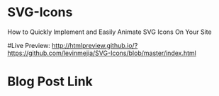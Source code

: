 # SVG-Icons
How to Quickly Implement and Easily Animate SVG Icons On Your Site

#Live Preview: 
http://htmlpreview.github.io/?https://github.com/levinmejia/SVG-Icons/blob/master/index.html

# Blog Post Link
